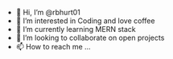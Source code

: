 - 👋 Hi, I’m @rbhurt01
- 👀 I’m interested in Coding and love coffee
- 🌱 I’m currently learning MERN stack
- 💞️ I’m looking to collaborate on open projects
- 📫 How to reach me ...

<!---
rbhurt01/rbhurt01 is a ✨ special ✨ repository because its `README.md` (this file) appears on your GitHub profile.
You can click the Preview link to take a look at your changes.
--->
